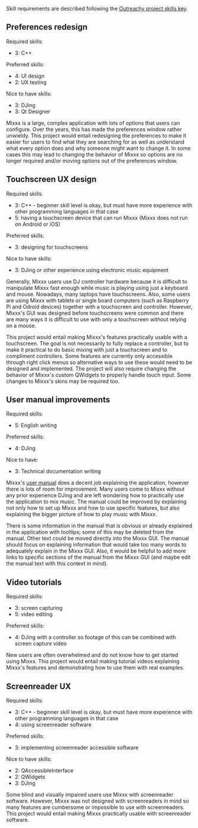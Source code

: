 Skill requirements are described following the [Outreachy project skills key](https://www.outreachy.org/apply/project-selection/#project-skills-key).

## Preferences redesign
Required skills:
  * 3: C++

Preferred skills:
  * 4: UI design
  * 2: UX testing

Nice to have skills:
  * 3: DJing
  * 3: Qt Designer

Mixxx is a large, complex application with lots of options that users can configure. Over the years, this has made the preferences window rather unwieldy. This project would entail redesigning the preferences to make it easier for users to find what they are searching for as well as understand what every option does and why someone might want to change it. In some cases this may lead to changing the behavior of Mixxx so options are no longer required and/or moving options out of the preferences window.

## Touchscreen UX design
Required skills:
  * 3: C++ - beginner skill level is okay, but must have more experience with other programming languages in that case
  * 5: having a touchscreen device that can run Mixxx (Mixxx does not run on Android or iOS)

Preferred skills:
  * 3: designing for touchscreens

Nice to have skills:
  * 3: DJing or other experience using electronic music equipment

Generally, Mixxx users use DJ controller hardware because it is difficult to manipulate Mixxx fast enough while music is playing using just a keyboard and mouse. Nowadays, many laptops have touchscreens. Also, some users are using Mixxx with tablets or single board computers (such as Raspberry Pi and Odroid devices) together with a touchscreen and controller. However, Mixxx's GUI was designed before touchscreens were common and there are many ways it is difficult to use with only a touchscreen without relying on a mouse.

This project would entail making Mixxx's features practically usable with a touchscreen. The goal is not necessarily to fully replace a controller, but to make it practical to do basic mixing with just a touchscreen and to compliment controllers. Some features are currently only accessible through right click menus so alternative ways to use these would need to be designed and implemented. The project will also require changing the behavior of Mixxx's custom QWidgets to properly handle touch input. Some changes to Mixxx's skins may be required too.

## User manual improvements
Required skills:
  * 5: English writing

Preferred skills:
  * 4: DJing

Nice to have:
  * 3: Technical documentation writing

Mixxx's [user manual](https://manual.mixxx.org/) does a decent job explaining the application, however there is lots of room for improvement. Many users come to Mixxx without any prior experience DJing and are left wondering how to practically use the application to mix music. The manual could be improved by explaining not only how to set up Mixxx and how to use specific features, but also explaining the bigger picture of how to play music with Mixxx.

There is some information in the manual that is obvious or already explained in the application with tooltips; some of this may be deleted from the manual. Other text could be moved directly into the Mixxx GUI. The manual should focus on explaining information that would take too many words to adequately explain in the Mixxx GUI. Also, it would be helpful to add more links to specific sections of the manual from the Mixxx GUI (and maybe edit the manual text with this context in mind).

## Video tutorials
Required skills:
  * 3: screen capturing
  * 5: video editing

Preferred skills:
  * 4: DJing with a controller so footage of this can be combined with screen capture video

New users are often overwhelmed and do not know how to get started using Mixxx. This project would entail making tutorial videos explaining Mixxx's features and demonstrating how to use them with real examples.

## Screenreader UX
Required skills:
  * 3: C++ - beginner skill level is okay, but must have more experience with other programming languages in that case
  * 4: using screenreader software

Preferred skills:
  * 3: implementing screenreader accessible software

Nice to have skills:
  * 2: QAccessibleInterface
  * 2: QWidgets
  * 3: DJing

Some blind and visually impaired users use Mixxx with screenreader software. However, Mixxx was not designed with screenreaders in mind so many features are cumbersome or impossible to use with screenreaders. This project would entail making Mixxx practically usable with screenreader software.